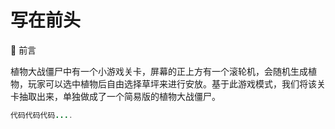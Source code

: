# 写在前头
📣 前言

植物大战僵尸中有一个小游戏关卡，屏幕的正上方有一个滚轮机，会随机生成植物，玩家可以选中植物后自由选择草坪来进行安放。基于此游戏模式，我们将该关卡抽取出来，单独做成了一个简易版的植物大战僵尸。

```java
代码代码代码....
```
